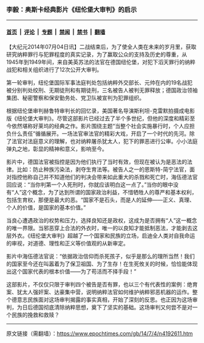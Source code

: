 ### 李毅：奥斯卡经典影片《纽伦堡大审判》的启示

---

#### [首页](../../../..?n4192611) &nbsp;|&nbsp; [评论](../../../../../epoch-comment?n4192611) &nbsp;|&nbsp; [专题](../../../../../epoch-special?n4192611) &nbsp;|&nbsp; [禁闻](../../../../../epoch-news?n4192611) &nbsp;|&nbsp; [禁书](../../../../../books?n4192611) &nbsp;|&nbsp; [翻墙](https://github.com/gfw-breaker/nogfw/blob/master/README.md?n4192611)


<div class="post_content" id="artbody" itemprop="articleBody">
 <!-- article content begin -->
 <p>
  【大纪元2014年07月04日讯】二战结束后，为了使全人类在未来的岁月里，获取研究纳粹罪行与犯罪程度的真实记录，为了赢取公众的支持及历史的尊重，从1945年到1949年间，来自美英苏法的法官在德国纽伦堡，对犯下滔天罪行的纳粹战犯和相关组织进行了12次公开大审判。
 </p>
 <p>
  第一轮审判，纽伦堡国际军事法庭判处包括纳粹外交部长、元帅在内的19名战犯被分别判处绞刑、无期徒刑和有期徒刑，三名被告人被判无罪释放；德国政治领袖集团、秘密警察和保安勤务处、党卫队被宣判为犯罪组织。
 </p>
 <p>
  根据纽伦堡审判赫鲁特审判长的回忆录，美国著名导演斯利坦-克雷默拍摄成电影版《纽伦堡大审判》。尽管这部影片已经过去了半个多世纪，但他的深度和精彩至今依然堪称好莱坞的经典之作。影片围绕主题“当整个社会实施暴行时，个人应担负什么责任”循循展开。一场法官审法官的精彩大戏，开启了一个时代的先河。除了法官对法庭意义的理解，也对纳粹屠杀犹太人，犯下的罪恶进行公审。小小法庭弹丸之地，彰显的精神和意义，影响至今。
 </p>
 <p>
  影片中，德国法官被指控是因为他们执行了当时有效，但现在被认为是恶法的法律。比如：防止种族污染法，剥夺生育法等。被告人之一的恩斯特-简宁法官，面对指控他称自己并不知道他们的判决会带来如此重大的杀戮和死亡时，海伍德法官回应说：“当你判第一个人死刑时，你就应该明白这一点了。”当你的眼中没有“人”这个概念，为了达到所谓的国家政治利益，不惜牺牲人的尊严和基本权利，包括生育权，那便是最大的恶。“国家不是石头，而是人的延伸——正义、真理、个人的价值，是国家的基本价值。”
 </p>
 <p>
  当良心遭遇政治的权势和压力，选择良知还是政权，这成为是否拥有“人”这一概念的唯一界限。当邪恶穿上合法的外衣时，唯一的以良知才能抵制恶法，才能剥去这层外衣。《纽伦堡大审判》超越了一个国家和民族的立场，启迪全人类对自我命运的审视，对道德、理性和正义等价值观的从新审定。
 </p>
 <p>
  影片中海伍德法官说：“依据政治信仰而杀死孩子，似乎是那么的理所当然！我们的国家至今还在叫嚣着为了保卫祖国、为了生存！在生死攸关的时候，恰恰能体现出这个国家代表的根本价值——为了苟活而不择手段！”
 </p>
 <p>
  这部影片，不仅仅只限于审判四个被告是否有罪，也以三个有代表性的案例：绝育案、犹太人强奸案、达豪集中营，说明纳粹法官如何维护纳粹邪恶机器的运作。整个德意志民族面对这场审判揭露的事实真相，开始了深刻的反思。也正因为这场审判，为日后德国彻底清除纳粹思想，奠下了坚实的基础。这场审判又何尝不是对一个民族的挽救和救赎？
 </p>
 <!-- article content end -->
 <div id="below_article_ad">
 </div>
</div>


---

原文链接（需翻墙）：https://www.epochtimes.com/gb/14/7/4/n4192611.htm